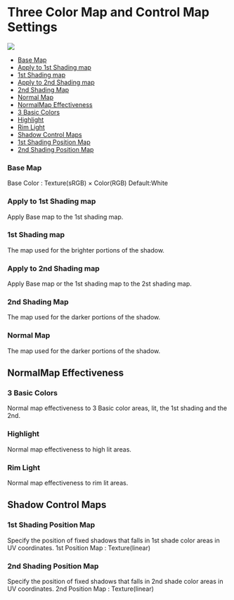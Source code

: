 # Three Color Map and Control Map Settings

![](images/UTS3_TopImage04.png)

- [Base Map](#base-map)
- [Apply to 1st Shading map](#apply-to-1st-shading-map)
- [1st Shading map](#1st-shading-map)
- [Apply to 2nd Shading map](#apply-to-2nd-shading-map)
- [2nd Shading Map](#2nd-shading-map)
- [Normal Map](#normal-map)
- [NormalMap Effectiveness](#normalmap-effectiveness)
- [3 Basic Colors](#3-basic-colors)
- [Highlight](#highlight)
- [Rim Light](#rim-light)
- [Shadow Control Maps](#shadow-control-maps)
- [1st Shading Position Map](#1st-shading-map)
- [2nd Shading Position Map](#2nd-shading-map)

### Base Map
Base Color : Texture(sRGB) × Color(RGB) Default:White

### Apply to 1st Shading map
Apply Base map to the 1st shading map.

### 1st Shading map
The map used for the brighter portions of the shadow.

### Apply to 2nd Shading map
Apply Base map or the 1st shading map to the 2st shading map.

### 2nd Shading Map
The map used for the darker portions of the shadow.

### Normal Map
The map used for the darker portions of the shadow.

## NormalMap Effectiveness

### 3 Basic Colors
Normal map effectiveness to 3 Basic color areas, lit, the 1st shading and the 2nd.

### Highlight
Normal map effectiveness to high lit areas.

### Rim Light
Normal map effectiveness to rim lit areas.

## Shadow Control Maps
### 1st Shading Position Map
Specify the position of fixed shadows that falls in 1st shade color areas in UV coordinates. 1st Position Map : Texture(linear)

### 2nd Shading Position Map
Specify the position of fixed shadows that falls in 2nd shade color areas in UV coordinates. 2nd Position Map : Texture(linear)
